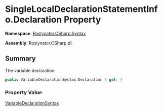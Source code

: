 # SingleLocalDeclarationStatementInfo\.Declaration Property

**Namespace**: [Roslynator.CSharp.Syntax](../../README.md)

**Assembly**: Roslynator\.CSharp\.dll

## Summary

The variable declaration\.

```csharp
public VariableDeclarationSyntax Declaration { get; }
```

### Property Value

[VariableDeclarationSyntax](https://docs.microsoft.com/en-us/dotnet/api/microsoft.codeanalysis.csharp.syntax.variabledeclarationsyntax)

